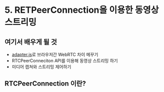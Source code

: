# 5. RETPeerConnection을 이용한 동영상 스트리밍

## 여기서 배우게 될 것
* [adapter.js](https://github.com/webrtc/adapter)로 브라우저간 WebRTC 차이 메꾸기
* RTCPeerConneciton API를 이용해 동영상 스트리밍 하기
* 미디어 캡쳐와 스트리밍 제어하기

## RTCPeerConnection 이란?

